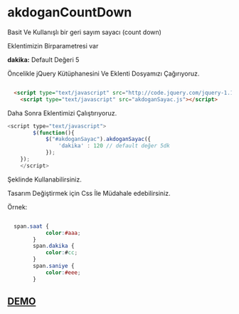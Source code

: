 akdoganCountDown
================

Basit Ve Kullanışlı bir geri sayım sayacı (count down)

Eklentimizin Birparametresi var

<b>dakika:</b> Default Değeri 5

Öncelikle jQuery Kütüphanesini Ve Eklenti Dosyamızı Çağırıyoruz.

```html

  <script type="text/javascript" src="http://code.jquery.com/jquery-1.11.0.min.js"></script>
	<script type="text/javascript" src="akdoganSayac.js"></script>

```

Daha Sonra Eklentimizi Çalıştırıyoruz.


```js
<script type="text/javascript">
		$(function(){
			$("#akdoganSayac").akdoganSayac({
				'dakika' : 120 // default değer 5dk
			});
	});
	</script>

```

Şeklinde Kullanabilirsiniz. 

Tasarım Değiştirmek için Css İle Müdahale edebilirsiniz. 

Örnek: 
```css

  span.saat {
			color:#aaa;
		}
		span.dakika {
			color:#cc;
		}
		span.saniye {
			color:#eee;
		}

```



<h2><a href="http://vehbiakdogan.com/demolar/geriSayimSayaci/index.html" target="_blank"> DEMO </a> </h2>
